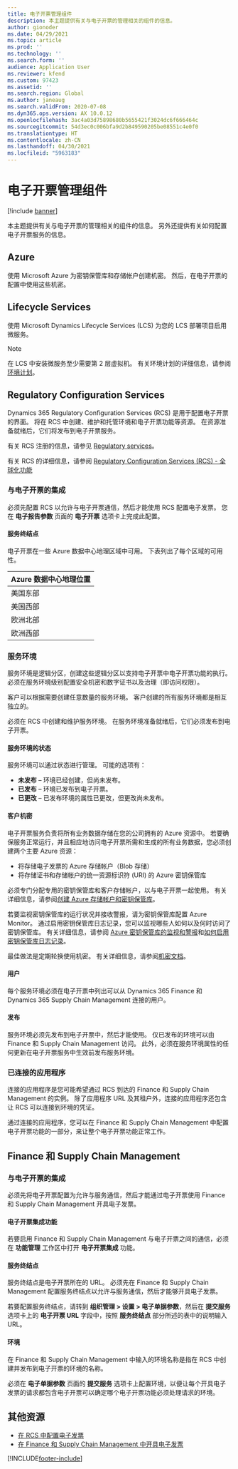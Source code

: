 ```yaml
---
title: 电子开票管理组件
description: 本主题提供有关与电子开票的管理相关的组件的信息。
author: gionoder
ms.date: 04/29/2021
ms.topic: article
ms.prod: ''
ms.technology: ''
ms.search.form: ''
audience: Application User
ms.reviewer: kfend
ms.custom: 97423
ms.assetid: ''
ms.search.region: Global
ms.author: janeaug
ms.search.validFrom: 2020-07-08
ms.dyn365.ops.version: AX 10.0.12
ms.openlocfilehash: 3ac4a03d75898680b5655421f3024dc6f666464c
ms.sourcegitcommit: 54d3ec0c006bfa9d2b849590205be08551c4e0f0
ms.translationtype: HT
ms.contentlocale: zh-CN
ms.lasthandoff: 04/30/2021
ms.locfileid: "5963183"
---
```

# <a name="electronic-invoicing-administration-components"></a>电子开票管理组件

[!include [banner](../includes/banner.md)]


本主题提供有关与电子开票的管理相关的组件的信息。 另外还提供有关如何配置电子开票服务的信息。

## <a name="azure"></a>Azure

使用 Microsoft Azure 为密钥保管库和存储帐户创建机密。 然后，在电子开票的配置中使用这些机密。

## <a name="lifecycle-services"></a>Lifecycle Services

使用 Microsoft Dynamics Lifecycle Services (LCS) 为您的 LCS 部署项目启用微服务。

> [!NOTE]
> 在 LCS 中安装微服务至少需要第 2 层虚拟机。 有关环境计划的详细信息，请参阅[环境计划](../../fin-ops-core/fin-ops/imp-lifecycle/environment-planning.md)。
 

## <a name="regulatory-configuration-services"></a>Regulatory Configuration Services

Dynamics 365 Regulatory Configuration Services (RCS) 是用于配置电子开票的界面。 将在 RCS 中创建、维护和托管环境和电子开票功能等资源。 在资源准备就绪后，它们将发布到电子开票服务。

有关 RCS 注册的信息，请参见 [Regulatory services](https://marketing.configure.global.dynamics.com/)。

有关 RCS 的详细信息，请参阅 [Regulatory Configuration Services (RCS) - 全球化功能](rcs-globalization-feature.md)

### <a name="integration-with-electronic-invoicing"></a>与电子开票的集成 

必须先配置 RCS 以允许与电子开票通信，然后才能使用 RCS 配置电子发票。 您在 **电子报告参数** 页面的 **电子开票** 选项卡上完成此配置。

#### <a name="service-endpoint"></a>服务终结点

电子开票在一些 Azure 数据中心地理区域中可用。 下表列出了每个区域的可用性。

| Azure 数据中心地理位置 |
|----------------------------|
| 美国东部                    |
| 美国西部                    |
| 欧洲北部                   |
| 欧洲西部                    |

### <a name="service-environments"></a>服务环境

服务环境是逻辑分区，创建这些逻辑分区以支持电子开票中电子开票功能的执行。 必须在服务环境级别配置安全机密和数字证书以及治理（即访问权限）。

客户可以根据需要创建任意数量的服务环境。 客户创建的所有服务环境都是相互独立的。

必须在 RCS 中创建和维护服务环境。 在服务环境准备就绪后，它们必须发布到电子开票。

#### <a name="service-environment-status"></a>服务环境的状态

服务环境可以通过状态进行管理。 可能的选项有：

- **未发布** – 环境已经创建，但尚未发布。
- **已发布** – 环境已发布到电子开票。
- **已更改** – 已发布环境的属性已更改，但更改尚未发布。

#### <a name="customer-secrets"></a>客户机密

电子开票服务负责将所有业务数据存储在您的公司拥有的 Azure 资源中。 若要确保服务正常运行，并且相应地访问电子开票所需和生成的所有业务数据，您必须创建两个主要 Azure 资源：

- 将存储电子发票的 Azure 存储帐户（Blob 存储）
- 将存储证书和存储帐户的统一资源标识符 (URI) 的 Azure 密钥保管库


必须专门分配专用的密钥保管库和客户存储帐户，以与电子开票一起使用。 有关详细信息，请参阅[创建 Azure 存储帐户和密钥保管库](e-invoicing-create-azure-storage-account-key-vault.md)。

若要监视密钥保管库的运行状况并接收警报，请为密钥保管库配置 Azure Monitor。 通过启用密钥保管库日志记录，您可以监视哪些人如何以及何时访问了密钥保管库。 有关详细信息，请参阅 [Azure 密钥保管库的监视和警报](/azure/key-vault/general/alert)和[如何启用密钥保管库日志记录](/azure/key-vault/general/howto-logging?tabs=azure-cli)。

最佳做法是定期轮换使用机密。 有关详细信息，请参阅[机密文档](/azure/key-vault/secrets/)。

#### <a name="users"></a>用户

每个服务环境必须在电子开票中列出可以从 Dynamics 365 Finance 和 Dynamics 365 Supply Chain Management 连接的用户。

#### <a name="publication"></a>发布

服务环境必须先发布到电子开票中，然后才能使用。 仅已发布的环境可以由 Finance 和 Supply Chain Management 访问。 此外，必须在服务环境属性的任何更新在电子开票服务中生效前发布服务环境。

### <a name="connected-applications"></a>已连接的应用程序

连接的应用程序是您可能希望通过 RCS 到达的 Finance 和 Supply Chain Management 的实例。 除了应用程序 URL 及其租户外，连接的应用程序还包含让 RCS 可以连接到环境的凭证。

通过连接的应用程序，您可以在 Finance 和 Supply Chain Management 中配置电子开票功能的一部分，来让整个电子开票功能正常工作。

## <a name="finance-and-supply-chain-management"></a>Finance 和 Supply Chain Management

### <a name="integration-with-electronic-invoicing"></a>与电子开票的集成

必须先将电子开票配置为允许与服务通信，然后才能通过电子开票使用 Finance 和 Supply Chain Management 开具电子发票。

#### <a name="electronic-invoicing-integration-feature"></a>电子开票集成功能

若要启用 Finance 和 Supply Chain Management 与电子开票之间的通信，必须在 **功能管理** 工作区中打开 **电子开票集成** 功能。

#### <a name="service-endpoint"></a>服务终结点

服务终结点是电子开票所在的 URL。 必须先在 Finance 和 Supply Chain Management 配置服务终结点以允许与服务通信，然后才能够开具电子发票。

若要配置服务终结点，请转到 **组织管理 \> 设置 \> 电子单据参数**，然后在 **提交服务** 选项卡上的 **电子开票 URL** 字段中，按照 **服务终结点** 部分所述的表中的说明输入 URL。

#### <a name="environments"></a>环境

在 Finance 和 Supply Chain Management 中输入的环境名称是指在 RCS 中创建并发布到电子开票的环境的名称。

必须在 **电子单据参数** 页面的 **提交服务** 选项卡上配置环境，以便让每个开具电子发票的请求都包含电子开票可以确定哪个电子开票功能必须处理请求的环境。

## <a name="additional-resources"></a>其他资源

- [在 RCS 中配置电子发票](e-invoicing-configuration-rcs.md)
- [在 Finance 和 Supply Chain Management 中开具电子发票](e-invoicing-issuing-electronic-invoices-finance-supply-chain-management.md)


[!INCLUDE[footer-include](../../includes/footer-banner.md)]
